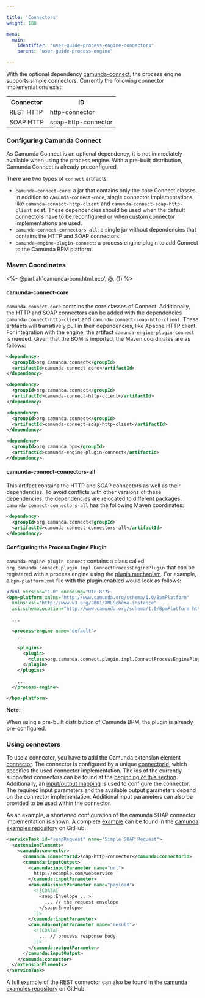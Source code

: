 ```yaml
---

title: 'Connectors'
weight: 100

menu:
  main:
    identifier: "user-guide-process-engine-connectors"
    parent: "user-guide-process-engine"

---
```


With the optional dependency [camunda-connect][github], the process engine supports simple
connectors. Currently the following connector implementations exist:

<table class="table">
  <tr>
    <th>Connector</th>
    <th>ID</th>
  </tr>
  <tr>
    <td>REST HTTP</td>
    <td>http-connector</td>
  </tr>
  <tr>
    <td>SOAP HTTP</td>
    <td>soap-http-connector</td>
  </tr>
</table>

### Configuring Camunda Connect

As Camunda Connect is an optional dependency, it is not immediately available when using the process engine. With a pre-built distribution, Camunda Connect is already preconfigured.

There are two types of `connect` artifacts:

* `camunda-connect-core`: a jar that contains only the core Connect classes. In addition to `camunda-connect-core`, single connector implementations like `camunda-connect-http-client` and `camunda-connect-soap-http-client` exist. These dependencies should be used when the default connectors have to be reconfigured or when custom connector implementations are used.
* `camunda-connect-connectors-all`: a single jar without dependencies that contains the HTTP and SOAP connectors.
* `camunda-engine-plugin-connect`: a process engine plugin to add Connect to the Camunda BPM platform.

### Maven Coordinates

<%- @partial('camunda-bom.html.eco', @, {}) %>

#### camunda-connect-core

`camunda-connect-core` contains the core classes of Connect. Additionally, the HTTP and SOAP connectors can be added with the dependencies `camunda-connect-http-client` and `camunda-connect-soap-http-client`. These artifacts will transitively pull in their dependencies, like Apache HTTP client. For integration with the engine, the artifact `camunda-engine-plugin-connect` is needed. Given that the BOM is imported, the Maven coordinates are as follows:

```xml
<dependency>
  <groupId>org.camunda.connect</groupId>
  <artifactId>camunda-connect-core</artifactId>
</dependency>
```

```xml
<dependency>
  <groupId>org.camunda.connect</groupId>
  <artifactId>camunda-connect-http-client</artifactId>
</dependency>
```

```xml
<dependency>
  <groupId>org.camunda.connect</groupId>
  <artifactId>camunda-connect-soap-http-client</artifactId>
</dependency>
```

```xml
<dependency>
  <groupId>org.camunda.bpm</groupId>
  <artifactId>camunda-engine-plugin-connect</artifactId>
</dependency>
```

#### camunda-connect-connectors-all

This artifact contains the HTTP and SOAP connectors as well as their dependencies. To avoid conflicts with other versions of these dependencies, the dependencies are relocated to different packages. `camunda-connect-connectors-all` has the following Maven coordinates:

```xml
<dependency>
  <groupId>org.camunda.connect</groupId>
  <artifactId>camunda-connect-connectors-all</artifactId>
</dependency>
```

#### Configuring the Process Engine Plugin

`camunda-engine-plugin-connect` contains a class called `org.camunda.connect.plugin.impl.ConnectProcessEnginePlugin` that can be registered with a process engine using the [plugin mechanism](ref:/guides/user-guide/#process-engine-process-engine-plugins). For example, a `bpm-platform.xml` file with the plugin enabled would look as follows:

```xml
<?xml version="1.0" encoding="UTF-8"?>
<bpm-platform xmlns="http://www.camunda.org/schema/1.0/BpmPlatform"
  xmlns:xsi="http://www.w3.org/2001/XMLSchema-instance"
  xsi:schemaLocation="http://www.camunda.org/schema/1.0/BpmPlatform http://www.camunda.org/schema/1.0/BpmPlatform ">

  ...

  <process-engine name="default">
    ...

    <plugins>
      <plugin>
        <class>org.camunda.connect.plugin.impl.ConnectProcessEnginePlugin</class>
      </plugin>
    </plugins>

    ...
  </process-engine>

</bpm-platform>
```

<div class="alert alert-info">
  <strong>Note:</strong>
  <p>When using a pre-built distribution of Camunda BPM, the plugin is already pre-configured.</p>
</div>


### Using connectors

To use a connector, you have to add the Camunda extension element
[connector][]. The connector is configured by a unique [connectorId][], which
specifies the used connector implementation. The ids of the currently supported
connectors can be found at the [beginning of this section][connector-ids].
Additionally, an [input/output mapping][iomapping] is used to configure the
connector. The required input parameters and the available output parameters
depend on the connector implementation.  Additional input parameters can also
be provided to be used within the connector.

As an example, a shortened configuration of the camunda SOAP connector implementation is shown. A
complete [example][example-soap] can be found in the [camunda examples repository][examples] on
GitHub.

```xml
<serviceTask id="soapRequest" name="Simple SOAP Request">
  <extensionElements>
    <camunda:connector>
      <camunda:connectorId>soap-http-connector</camunda:connectorId>
      <camunda:inputOutput>
        <camunda:inputParameter name="url">
          http://example.com/webservice
        </camunda:inputParameter>
        <camunda:inputParameter name="payload">
          <![CDATA[
            <soap:Envelope ...>
              ... // the request envelope
            </soap:Envelope>
          ]]>
        </camunda:inputParameter>
        <camunda:outputParameter name="result">
          <![CDATA[
            ... // process response body
          ]]>
        </camunda:outputParameter>
      </camunda:inputOutput>
    </camunda:connector>
  </extensionElements>
</serviceTask>
```

A full [example][example-rest] of the REST connector can also be found in the
[camunda examples repository][examples] on GitHub.


[github]: https://github.com/camunda/camunda-connect
[connector]: ref:/api-references/bpmn20/#custom-extensions-camunda-extension-elements-camundaconnector
[connectorId]: ref:/api-references/bpmn20/#custom-extensions-camunda-extension-elements-camundaconnectorid
[iomapping]: ref:#process-engine-process-variables-inputoutput-variable-mapping
[example-soap]: https://github.com/camunda/camunda-bpm-examples/tree/master/servicetask/soap-service
[example-rest]: https://github.com/camunda/camunda-bpm-examples/tree/master/servicetask/rest-service
[examples]: https://github.com/camunda/camunda-bpm-examples
[connector-ids]: ref:#process-engine-connectors
